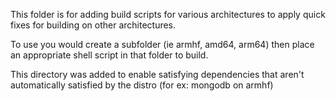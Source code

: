 This folder is for adding build scripts for various architectures to apply quick fixes for building on other architectures.

To use you would create a subfolder (ie armhf, amd64, arm64) then place an appropriate shell script in that folder to build.

This directory was added to enable satisfying dependencies that aren't automatically satisfied by the distro (for ex: mongodb on armhf)